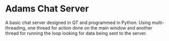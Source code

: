 # Adams Chat Server
A basic chat server designed in QT and programmed in Python. Using multi-threading, one thread for action done on the main window and another thread for running the loop looking for data being sent to the server.
